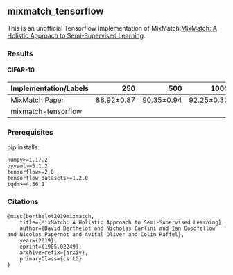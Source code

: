 ## mixmatch_tensorflow
This is an unofficial Tensorflow implementation of MixMatch:[MixMatch: A Holistic Approach to Semi-Supervised Learning](https://arxiv.org/abs/1905.02249). 


### Results
#### CIFAR-10
|  Implementation/Labels  |     250    |     500    |    1000    |    2000    |    4000    | 
| ----------------------- |-----------:|-----------:|-----------:|-----------:|-----------:|
| MixMatch Paper          | 88.92±0.87 | 90.35±0.94 | 92.25±0.32 | 92.97±0.15 | 93.76±0.06 |
| mixmatch-tensorflow  |       |            |            |            |            |

### Prerequisites
pip installs:
~~~
numpy>=1.17.2
pyyaml>=5.1.2
tensorflow>=2.0
tensorflow-datasets>=1.2.0
tqdm>=4.36.1
~~~

### Citations
~~~
@misc{berthelot2019mixmatch,
    title={MixMatch: A Holistic Approach to Semi-Supervised Learning},
    author={David Berthelot and Nicholas Carlini and Ian Goodfellow and Nicolas Papernot and Avital Oliver and Colin Raffel},
    year={2019},
    eprint={1905.02249},
    archivePrefix={arXiv},
    primaryClass={cs.LG}
}
~~~

